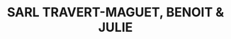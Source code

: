 ---
title: "SARL TRAVERT-MAGUET, BENOIT & JULIE"
url: /saint-paterne/sarl-travert-maguet-benoit-und-julie/
shop: Bäckerei
---